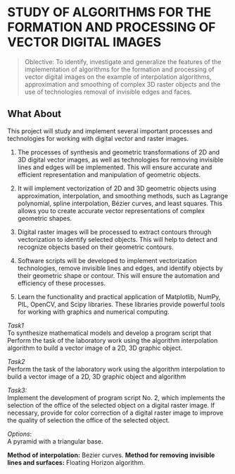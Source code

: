 # STUDY OF ALGORITHMS FOR THE FORMATION AND PROCESSING OF VECTOR DIGITAL IMAGES

> Oblective:
> To identify, investigate and generalize the features of the implementation of algorithms for the formation and
> processing of vector digital images on the example of interpolation algorithms,
> approximation and smoothing of complex 3D raster objects and the use of technologies
> removal of invisible edges and faces.

## What About

This project will study and implement several important processes and technologies for working with digital vector and raster images.

1. The processes of synthesis and geometric transformations of 2D and 3D digital vector images, as well as technologies for removing invisible lines and edges will be implemented. This will ensure accurate and efficient representation and manipulation of geometric objects.

2. It will implement vectorization of 2D and 3D geometric objects using approximation, interpolation, and smoothing methods, such as Lagrange polynomial, spline interpolation, Bézier curves, and least squares. This allows you to create accurate vector representations of complex geometric shapes.

3. Digital raster images will be processed to extract contours through vectorization to identify selected objects. This will help to detect and recognize objects based on their geometric contours.

4. Software scripts will be developed to implement vectorization technologies, remove invisible lines and edges, and identify objects by their geometric shape or contour. This will ensure the automation and efficiency of these processes.

5. Learn the functionality and practical application of Matplotlib, NumPy, PIL, OpenCV, and Scipy libraries. These libraries provide powerful tools for working with graphics and numerical computing.

_Task1_<br>
To synthesize mathematical models and develop a program script that
Perform the task of the laboratory work using the algorithm
interpolation algorithm to build a vector image of a 2D, 3D graphic object.

_Task2_<br>
Perform the task of the laboratory work using the algorithm
interpolation to build a vector image of a 2D, 3D graphic object and algorithm

_Task3:_<br>
Implement the development of program script No. 2, which implements the selection of the office
of the selected object on a digital raster image. If necessary, provide for
color correction of a digital raster image to improve the quality of selection
the office of the selected object.

_Options_:<br>
A pyramid with a triangular base.

**Method of interpolation:** Bezier curves.
**Method for removing invisible lines and surfaces:** Floating Horizon algorithm.
